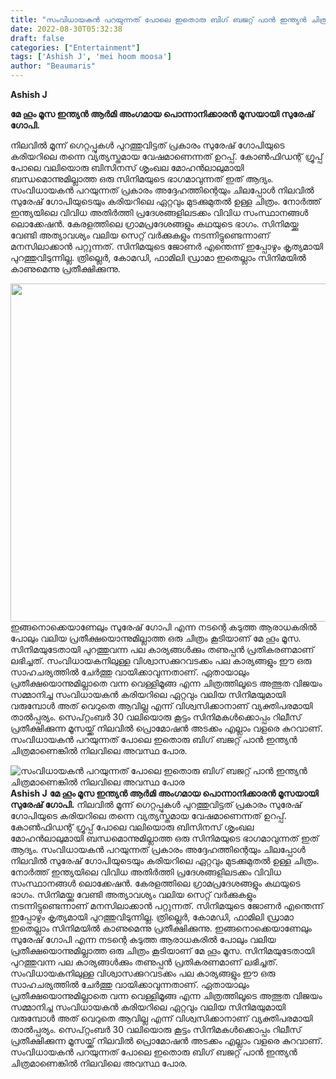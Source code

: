 ```yaml
---
title: "സംവിധായകൻ പറയുന്നത് പോലെ ഇതൊരു ബിഗ് ബജറ്റ് പാൻ ഇന്ത്യൻ ചിത്രമാണെങ്കിൽ നിലവിലെ അവസ്ഥ പോര"
date: 2022-08-30T05:32:38
draft: false
categories: ["Entertainment"]
tags: ['Ashish J', 'mei hoom moosa']
author: "Beaumaris"
---
```


<strong>Ashish J</strong>

<strong>മേ ഹൂം മൂസ ഇന്ത്യൻ ആർമി അംഗമായ പൊന്നാനിക്കാരൻ മൂസയായി സുരേഷ് ഗോപി. </strong>

നിലവിൽ മൂന്ന് ഗെറ്റപ്പുകൾ പുറത്തുവിട്ടത് പ്രകാരം സുരേഷ് ഗോപിയുടെ കരിയറിലെ തന്നെ വ്യത്യസ്തമായ വേഷമാണെന്നത് ഉറപ്പ്. കോൺഫിഡന്റ് ഗ്രൂപ്പ്‌ പോലെ വലിയൊരു ബിസിനസ്‌ ശൃംഖല മോഹൻലാലുമായി ബന്ധമൊന്നുമില്ലാത്ത ഒരു സിനിമയുടെ ഭാഗമാവുന്നത് ഇത് ആദ്യം. സംവിധായകൻ പറയുന്നത് പ്രകാരം അദ്ദേഹത്തിന്റെയും ചിലപ്പോൾ നിലവിൽ സുരേഷ് ഗോപിയുടെയും കരിയറിലെ ഏറ്റവും മുടക്കുമുതൽ ഉള്ള ചിത്രം. നോർത്ത് ഇന്ത്യയിലെ വിവിധ അതിർത്തി പ്രദേശങ്ങളിലടക്കം വിവിധ സംസ്ഥാനങ്ങൾ ലൊക്കേഷൻ. കേരളത്തിലെ ഗ്രാമപ്രദേശങ്ങളും കഥയുടെ ഭാഗം. സിനിമയ്ക്കു വേണ്ടി അത്യാവശ്യം വലിയ സെറ്റ് വർക്കുകളും നടന്നിട്ടുണ്ടെന്നാണ് മനസിലാക്കാൻ പറ്റുന്നത്. സിനിമയുടെ ജോണർ എന്തെന്ന് ഇപ്പോഴും കൃത്യമായി പുറത്തുവിടുന്നില്ല. ത്രില്ലെർ, കോമഡി, ഫാമിലി ഡ്രാമാ ഇതെല്ലാം സിനിമയിൽ കാണുമെന്നു പ്രതീക്ഷിക്കുന്നു.

<img class="size-full wp-image-349003 aligncenter" src="https://cdn.boolokam.com/articles/2022/08/gegehh.jpg" alt="" width="695" height="541" />ഇങ്ങനൊക്കെയാണേലും സുരേഷ് ഗോപി എന്ന നടന്റെ കടുത്ത ആരാധകരിൽ പോലും വലിയ പ്രതീക്ഷയൊന്നുമില്ലാത്ത ഒരു ചിത്രം കൂടിയാണ് മേ ഹൂം മൂസ. സിനിമയുടേതായി പുറത്തുവന്ന പല കാര്യങ്ങൾക്കും തണുപ്പൻ പ്രതികരണമാണ് ലഭിച്ചത്. സംവിധായകനിലുള്ള വിശ്വാസക്കുറവടക്കം പല കാര്യങ്ങളും ഈ ഒരു സാഹചര്യത്തിൽ ചേർത്തു വായിക്കാവുന്നതാണ്. ഏതായാലും പ്രതീക്ഷയൊന്നുമില്ലാതെ വന്ന വെള്ളിമൂങ്ങ എന്ന ചിത്രത്തിലൂടെ അത്ഭുത വിജയം സമ്മാനിച്ച സംവിധായകൻ കരിയറിലെ ഏറ്റവും വലിയ സിനിമയുമായി വരുമ്പോൾ അത് വെറുതെ ആവില്ല എന്ന് വിശ്വസിക്കാനാണ് വ്യക്തിപരമായി താൽപ്പര്യം. സെപ്റ്റംബർ 30 വലിയൊരു കൂട്ടം സിനിമകൾക്കൊപ്പം റിലീസ് പ്രതീക്ഷിക്കുന്ന മൂസയ്ക്ക് നിലവിൽ പ്രൊമോഷൻ അടക്കം എല്ലാം വളരെ കുറവാണ്. സംവിധായകൻ പറയുന്നത് പോലെ ഇതൊരു ബിഗ് ബജറ്റ് പാൻ ഇന്ത്യൻ ചിത്രമാണെങ്കിൽ നിലവിലെ അവസ്ഥ പോര.


![സംവിധായകൻ പറയുന്നത് പോലെ ഇതൊരു ബിഗ് ബജറ്റ് പാൻ ഇന്ത്യൻ ചിത്രമാണെങ്കിൽ നിലവിലെ അവസ്ഥ പോര](https://cdn.boolokam.com/articles/2022/08/gegehh.jpg)**Ashish J** **മേ ഹൂം മൂസ ഇന്ത്യൻ ആർമി അംഗമായ പൊന്നാനിക്കാരൻ മൂസയായി സുരേഷ് ഗോപി.** നിലവിൽ മൂന്ന് ഗെറ്റപ്പുകൾ പുറത്തുവിട്ടത് പ്രകാരം സുരേഷ് ഗോപിയുടെ കരിയറിലെ തന്നെ വ്യത്യസ്തമായ വേഷമാണെന്നത് ഉറപ്പ്. കോൺഫിഡന്റ് ഗ്രൂപ്പ്‌ പോലെ വലിയൊരു ബിസിനസ്‌ ശൃംഖല മോഹൻലാലുമായി ബന്ധമൊന്നുമില്ലാത്ത ഒരു സിനിമയുടെ ഭാഗമാവുന്നത് ഇത് ആദ്യം. സംവിധായകൻ പറയുന്നത് പ്രകാരം അദ്ദേഹത്തിന്റെയും ചിലപ്പോൾ നിലവിൽ സുരേഷ് ഗോപിയുടെയും കരിയറിലെ ഏറ്റവും മുടക്കുമുതൽ ഉള്ള ചിത്രം. നോർത്ത് ഇന്ത്യയിലെ വിവിധ അതിർത്തി പ്രദേശങ്ങളിലടക്കം വിവിധ സംസ്ഥാനങ്ങൾ ലൊക്കേഷൻ. കേരളത്തിലെ ഗ്രാമപ്രദേശങ്ങളും കഥയുടെ ഭാഗം. സിനിമയ്ക്കു വേണ്ടി അത്യാവശ്യം വലിയ സെറ്റ് വർക്കുകളും നടന്നിട്ടുണ്ടെന്നാണ് മനസിലാക്കാൻ പറ്റുന്നത്. സിനിമയുടെ ജോണർ എന്തെന്ന് ഇപ്പോഴും കൃത്യമായി പുറത്തുവിടുന്നില്ല. ത്രില്ലെർ, കോമഡി, ഫാമിലി ഡ്രാമാ ഇതെല്ലാം സിനിമയിൽ കാണുമെന്നു പ്രതീക്ഷിക്കുന്നു. ഇങ്ങനൊക്കെയാണേലും സുരേഷ് ഗോപി എന്ന നടന്റെ കടുത്ത ആരാധകരിൽ പോലും വലിയ പ്രതീക്ഷയൊന്നുമില്ലാത്ത ഒരു ചിത്രം കൂടിയാണ് മേ ഹൂം മൂസ. സിനിമയുടേതായി പുറത്തുവന്ന പല കാര്യങ്ങൾക്കും തണുപ്പൻ പ്രതികരണമാണ് ലഭിച്ചത്. സംവിധായകനിലുള്ള വിശ്വാസക്കുറവടക്കം പല കാര്യങ്ങളും ഈ ഒരു സാഹചര്യത്തിൽ ചേർത്തു വായിക്കാവുന്നതാണ്. ഏതായാലും പ്രതീക്ഷയൊന്നുമില്ലാതെ വന്ന വെള്ളിമൂങ്ങ എന്ന ചിത്രത്തിലൂടെ അത്ഭുത വിജയം സമ്മാനിച്ച സംവിധായകൻ കരിയറിലെ ഏറ്റവും വലിയ സിനിമയുമായി വരുമ്പോൾ അത് വെറുതെ ആവില്ല എന്ന് വിശ്വസിക്കാനാണ് വ്യക്തിപരമായി താൽപ്പര്യം. സെപ്റ്റംബർ 30 വലിയൊരു കൂട്ടം സിനിമകൾക്കൊപ്പം റിലീസ് പ്രതീക്ഷിക്കുന്ന മൂസയ്ക്ക് നിലവിൽ പ്രൊമോഷൻ അടക്കം എല്ലാം വളരെ കുറവാണ്. സംവിധായകൻ പറയുന്നത് പോലെ ഇതൊരു ബിഗ് ബജറ്റ് പാൻ ഇന്ത്യൻ ചിത്രമാണെങ്കിൽ നിലവിലെ അവസ്ഥ പോര.
